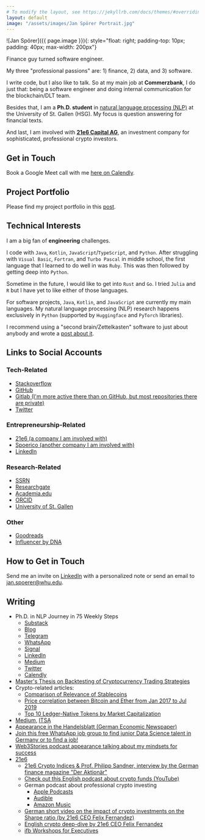 ```yaml
---
# To modify the layout, see https://jekyllrb.com/docs/themes/#overriding-theme-defaults
layout: default
image: "/assets/images/Jan Spörer Portrait.jpg"
---
```


![Jan Spörer]({{ page.image }}){: style="float: right; padding-top: 10px; padding: 40px; max-width: 200px"}

Finance guy turned software engineer.

My three "professional passions" are: 1) finance, 2) data, and 3) software.

I write code, but I also like to talk. So at my main job at **Commerzbank**, I do just that: being a software engineer and doing internal communication for the blockchain/DLT team.

Besides that, I am a **Ph.D. student** in [natural language processing (NLP)](https://ics.unisg.ch/chair-ds-nlp-handschuh/) at the University of St. Gallen (HSG). My focus is question answering for financial texts.

And last, I am involved with **[21e6 Capital AG](https://21e6.io/)**, an investment company for sophisticated, professional crypto investors.

## Get in Touch

Book a Google Meet call with me [here on Calendly](https://calendly.com/janspoerer/60m-private).

## Project Portfolio

Please find my project portfolio in this [post](post/2022/07/24/project-portfolio.html).

## Technical Interests

I am a big fan of **engineering** challenges.

I code with `Java`, `Kotlin`, `JavaScript`/`TypeScript`, and `Python`. After struggling with `Visual Basic`, `Fortran`, and `Turbo Pascal` in middle school, the first language that I learned to do well in was `Ruby`. This was then followed by getting deep into `Python`.

Sometime in the future, I would like to get into `Rust` and `Go`. I tried `Julia` and `R` but I have yet to like either of those languages.

For software projects, `Java`, `Kotlin`, and `JavaScript` are currently my main languages. My natural language processing (NLP) research happens exclusively in `Python` (supported by `Huggingface` and `PyTorch` libraries).

I recommend using a "second brain/Zettelkasten" software to just about anybody and wrote a [post about it](/secondbrain).

## Links to Social Accounts

### Tech-Related

* [Stackoverflow](https://stackoverflow.com/users/6057510/jan-sp%c3%b6rer)
* [GitHub](https://github.com/janspoerer)
* [Gitlab (I'm more active there than on GitHub, but most repositories there are private)](https://gitlab.com/janspoerer1) 
* [Twitter](https://twitter.com/JanSpoerer)

### Entrepreneurship-Related

* [21e6 (a company I am involved with)](https://assets.21e6.io/)
* [Spoerico (another company I am involved with)](https://spoerico.com/)
* [LinkedIn](https://www.linkedin.com/in/janspoerer/)

### Research-Related

* [SSRN](https://papers.ssrn.com/sol3/cf_dev/AbsByAuth.cfm?per_id=3917972)
* [Researchgate](https://www.researchgate.net/profile/Jan-Spoerer)
* [Academia.edu](https://independent.academia.edu/JSp%C3%B6rer)
* [ORCID](https://orcid.org/0000-0002-9473-5029)
* [University of St. Gallen](https://ics.unisg.ch/chair-ds-nlp-handschuh/)

### Other

* [Goodreads](https://www.goodreads.com/user/show/64425508-jan-sp-rer)
* [Influencer by DNA](https://philippsandner.medium.com/call-for-applications-for-influencer-by-dna-a-6-week-mentoring-program-to-become-influencer-and-11af32faaccc)

## How to Get in Touch

Send me an invite on [LinkedIn](https://www.linkedin.com/in/janspoerer/) with a personalized note or send an email to jan.spoerer@whu.edu.

## Writing

* Ph.D. in NLP Journey in 75 Weekly Steps
    * [Substack](https://nlpjourney.substack.com/) 
    * [Blog](https://janspoerer.github.io/phdstudies/) 
    * [Telegram](https://t.me/+gmkAaVlKPh4xZTky) 
    * [WhatsApp](https://chat.whatsapp.com/F6901LMMJWIGlxrahkgBcq) 
    * [Signal](https://signal.group/#CjQKIBRVuHKD-b_yhfeB3gnPU0G4HSA3tv1WmaA2PO___abEEhDqLwQXJZWJuwYamodAUqjN) 
    * [LinkedIn](https://www.linkedin.com/in/janspoerer/) 
    * [Medium](https://medium.com/@janspoerer/about) 
    * [Twitter](https://twitter.com/JanSpoerer)
    * [Calendly](https://calendly.com/janspoerer/60m-private)
* [Master's Thesis on Backtesting of Cryptocurrency Trading Strategies](https://papers.ssrn.com/sol3/papers.cfm?abstract_id=3620154)
* Crypto-related articles:
    * [Comparison of Relevance of Stablecoins](https://medium.com/@mk.marcel.kaiser/tether-is-the-dominant-stablecoin-with-an-87-share-of-total-stablecoin-market-capitalization-772dc78b32a1)
    * [Price correlation between Bitcoin and Ether from Jan 2017 to Jul 2019](https://medium.com/@mk.marcel.kaiser/price-correlation-between-bitcoin-and-ether-from-jan-2017-to-jul-2019-59a0db26de6)
    * [Top 10 Ledger-Native Tokens by Market Capitalization](https://medium.com/@mk.marcel.kaiser/top-10-ledger-native-tokens-by-market-capitalization-21f40bae6257)
* [Medium](https://medium.com/@janspoerer/about), [ITSA](https://medium.com/@mk.marcel.kaiser/top-10-ledger-native-tokens-by-market-capitalization-21f40bae6257)
* [Appearance in the Handelsblatt (German Economic Newspaper)](https://www.handelsblatt.com/finanzen/maerkte/devisen-rohstoffe/bitcoin-und-co-wie-fondsprofis-mit-kryptowaehrungen-experimentieren/27805202.html)
* [Join this free WhatsApp job group to find junior Data Science talent in Germany or to find a job!](https://chat.whatsapp.com/JdDgM4yIexODMe4FkGJuLE)
* [Web3Stories podcast appearance talking about my mindsets for success](https://www.linkedin.com/posts/%F0%9F%91%A8%E2%80%8D%F0%9F%9A%80marcel-grimm-843b68201_%3F%3F%3F%3F-%3F%3F%3F%3F-%3F%3F%3F%3F%3F-%3F%3F%3F%3F-activity-7041674001810653185-OEiZ/)
* [21e6](https://assets.21e6.io/)
    * [21e6 Crypto Indices & Prof. Philipp Sandner, interview by the German finance magazine "Der Aktionär"](https://youtu.be/lwIYYiQQFLQ?t=348)
	* [Check out this English podcast about crypto funds (YouTube)](https://www.youtube.com/watch?v=nl3XdpC4_fo)
	* German podcast about professional crypto investing
		* [Apple Podcasts](https://podcasts.apple.com/de/podcast/krypto-im-portfolio/id1638093768)
		* [Audible](https://www.audible.de/pd/Krypto-im-Portfolio-Podcast/B0B9GCK4GX)
        * [Amazon Music](https://music.amazon.com/podcasts/4f0d7798-7fc3-44fc-888f-62dc2ee904aa/episodes/2d4a00eb-1efa-42d9-8c84-275c3943faca/krypto-im-portfolio-krypto-fonds-mit-jan-sp%C3%B6rer-due-diligence-und-data-manager-bei-21e6-capital)
	* [German short video on the impact of crypto investments on the Sharpe ratio (by 21e6 CEO Felix Fernandez)](https://www.youtube.com/watch?v=euyf8CKHEeg)
	* [English crypto deep-dive by 21e6 CEO Felix Fernandez](https://www.youtube.com/watch?v=BPT3FuO9VnQ)
	* [ifb Workshops for Executives](https://assets.21e6.io/blog/jan-sp%C3%B6rer-at-ifb-workshop-about-distributed-ledger-technologies)